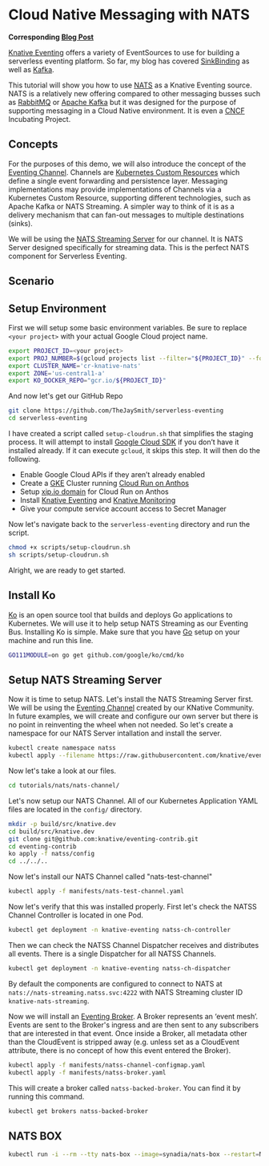 # Cloud Native Messaging with NATS

__Corresponding [Blog Post](https://thejaysmith.com/titles/serverlessjay/serverless-eventing:-cloud-native-messaging-with-nats/ "Blog Post")__

[Knative Eventing](https://knative.dev/docs/eventing/) offers a variety of EventSources to use for building a serverless eventing platform. So far, my blog has covered [SinkBinding](https://thejaysmith.com/titles/blogroll/serverless-eventing-sinkbinding-101/) as well as [Kafka](https://thejaysmith.com/titles/serverlessjay/serverless-eventing-modernizing-legacy-streaming-with-kafka/, "Kafka").

This tutorial will show you how to use [NATS](https://nats.io/) as a Knative Eventing source. NATS is a relatively new offering compared to other messaging busses such as [RabbitMQ](https://rabbitmq.com, "RabbitMQ") or [Apache Kafka](https://kafka.apache.org, "Apache Kafka") but it was designed for the purpose of supporting messaging in a Cloud Native environment. It is even a [CNCF](https://cncf.io, "CNCF") Incubating Project.

## Concepts

For the purposes of this demo, we will also introduce the concept of the [Eventing Channel](https://knative.dev/docs/eventing/channels/default-channels/, "Eventing Channel"). Channels are [Kubernetes Custom Resources](https://kubernetes.io/docs/concepts/extend-kubernetes/api-extension/custom-resources/, "Kubernetes Custom Resources") which define a single event forwarding and persistence layer. Messaging implementations may provide implementations of Channels via a Kubernetes Custom Resource, supporting different technologies, such as Apache Kafka or NATS Streaming. A simpler way to think of it is as a delivery mechanism that can fan-out messages to multiple destinations (sinks).

We will be using the [NATS Streaming Server](https://docs.nats.io/nats-streaming-concepts/intro, "NATS Streaming Server") for our channel. It is NATS Server designed specifically for streaming data. This is the perfect NATS component for Serverless Eventing.

## Scenario

## Setup Environment

First we will setup some basic environment variables. Be sure to replace `<your project>` with your actual Google Cloud project name.

```bash
export PROJECT_ID=<your project>
export PROJ_NUMBER=$(gcloud projects list --filter="${PROJECT_ID}" --format="value(PROJECT_NUMBER)")
export CLUSTER_NAME='cr-knative-nats'
export ZONE='us-central1-a'
export KO_DOCKER_REPO="gcr.io/${PROJECT_ID}"
```

And now let's get our GitHub Repo

```bash
git clone https://github.com/TheJaySmith/serverless-eventing
cd serverless-eventing
```

I have created a script called `setup-cloudrun.sh` that simplifies the staging process. It will attempt to install [Google Cloud SDK](https://cloud.google.com/sdk/) if you don’t have it installed already. If it can execute `gcloud`, it skips this step. It will then do the following.

- Enable Google Cloud APIs if they aren’t already enabled
- Create a [GKE](https://cloud.google.com/kubernetes-engine) Cluster running [Cloud Run on Anthos](https://cloud.google.com/anthos/run)
- Setup [xip.io domain](https://cloud.google.com/run/docs/gke/default-domain) for Cloud Run on Anthos
- Install [Knative Eventing](https://knative.dev/docs/eventing/) and [Knative Monitoring](https://knative.dev/docs/serving/installing-logging-metrics-traces/)
- Give your compute service account access to Secret Manager

Now let's navigate back to the `serverless-eventing` directory and run the script.

```bash
chmod +x scripts/setup-cloudrun.sh
sh scripts/setup-cloudrun.sh
```

Alright, we are ready to get started.

## Install Ko

[Ko](https://github.com/google/ko, "Ko") is an open source tool that builds and deploys Go applications to Kubernetes. We will use it to help setup NATS Streaming as our Eventing Bus. Installing Ko is simple. Make sure that you have [Go](https://golang.org/, "Go") setup on your machine and run this line.

```bash
GO111MODULE=on go get github.com/google/ko/cmd/ko
```

## Setup NATS Streaming Server

Now it is time to setup NATS. Let's install the NATS Streaming Server first. We will be using the [Eventing Channel](https://github.com/knative/eventing-contrib/blob/release-0.16/natss/config/README.md, "Eventing Channel") created by our KNative Community. In future examples, we will create and configure our own server but there is no point in reinventing the wheel when not needed. So let's create a namespace for our NATS Server intallation and install the server.

```bash
kubectl create namespace natss
kubectl apply --filename https://raw.githubusercontent.com/knative/eventing-contrib/master/natss/config/broker/natss.yaml
```

Now let's take a look at our files.

```bash
cd tutorials/nats/nats-channel/
```

Let's now setup our NATS Channel. All of our Kubernetes Application YAML files are located in the `config/` directory.

<!--
```bash
kubectl apply -f config/
```
-->

```bash
mkdir -p build/src/knative.dev
cd build/src/knative.dev
git clone git@github.com:knative/eventing-contrib.git
cd eventing-contrib
ko apply -f natss/config
cd ../../..
```

Now let's install our NATS Channel called "nats-test-channel"

```bash
kubectl apply -f manifests/nats-test-channel.yaml
```

Now let's verify that this was installed properly. First let's check the NATSS Channel Controller is located in one Pod.

```bash
kubectl get deployment -n knative-eventing natss-ch-controller
```

Then we can check the NATSS Channel Dispatcher receives and distributes all events. There is a single Dispatcher for all NATSS Channels.

```bash
kubectl get deployment -n knative-eventing natss-ch-dispatcher
```

By default the components are configured to connect to NATS at `nats://nats-streaming.natss.svc:4222` with NATS Streaming cluster ID `knative-nats-streaming`.

Now we will install an [Eventing Broker](https://knative.dev/development/eventing/broker/, "Eventing Broker"). A Broker represents an ‘event mesh’. Events are sent to the Broker's ingress and are then sent to any subscribers that are interested in that event. Once inside a Broker, all metadata other than the CloudEvent is stripped away (e.g. unless set as a CloudEvent attribute, there is no concept of how this event entered the Broker).

```bash
kubectl apply -f manifests/natss-channel-configmap.yaml
kubectl apply -f manifests/natss-broker.yaml
```

This will create a broker called `natss-backed-broker`. You can find it by running this command.

```bash
kubectl get brokers natss-backed-broker
```

## NATS BOX

```bash
kubectl run -i --rm --tty nats-box --image=synadia/nats-box --restart=Never
```
